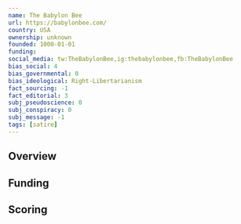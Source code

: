 ```yaml
---
name: The Babylon Bee
url: https://babylonbee.com/
country: USA
ownership: unknown
founded: 1000-01-01
funding:
social_media: tw:TheBabylonBee,ig:thebabylonbee,fb:TheBabylonBee
bias_social: 4
bias_governmental: 0
bias_ideological: Right-Libertarianism
fact_sourcing: -1
fact_editorial: 3
subj_pseudoscience: 0
subj_conspiracy: 0
subj_message: -1
tags: [satire]
---
```


## Overview

## Funding

## Scoring
